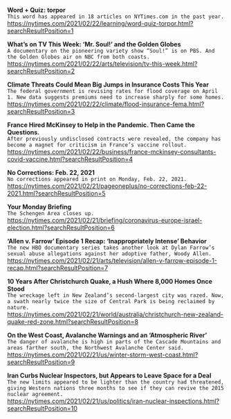 **Word + Quiz: torpor**\
`This word has appeared in 18 articles on NYTimes.com in the past year.`\
https://nytimes.com/2021/02/22/learning/word-quiz-torpor.html?searchResultPosition=1

**What’s on TV This Week: ‘Mr. Soul!’ and the Golden Globes**\
`A documentary on the pioneering variety show “Soul!” is on PBS. And the Golden Globes air on NBC from both coasts.`\
https://nytimes.com/2021/02/22/arts/television/tv-this-week.html?searchResultPosition=2

**Climate Threats Could Mean Big Jumps in Insurance Costs This Year**\
`The federal government is revising rates for flood coverage on April 1. New data suggests premiums need to increase sharply for some homes.`\
https://nytimes.com/2021/02/22/climate/flood-insurance-fema.html?searchResultPosition=3

**France Hired McKinsey to Help in the Pandemic. Then Came the Questions.**\
`After previously undisclosed contracts were revealed, the company has become a magnet for criticism in France’s vaccine rollout.`\
https://nytimes.com/2021/02/22/business/france-mckinsey-consultants-covid-vaccine.html?searchResultPosition=4

**No Corrections: Feb. 22, 2021**\
`No corrections appeared in print on Monday, Feb. 22, 2021.`\
https://nytimes.com/2021/02/21/pageoneplus/no-corrections-feb-22-2021.html?searchResultPosition=5

**Your Monday Briefing**\
`The Schengen Area closes up.`\
https://nytimes.com/2021/02/21/briefing/coronavirus-europe-israel-election.html?searchResultPosition=6

**‘Allen v. Farrow’ Episode 1 Recap: ‘Inappropriately Intense’ Behavior**\
`The new HBO documentary series takes another look at Dylan Farrow’s sexual abuse allegations against her adoptive father, Woody Allen.`\
https://nytimes.com/2021/02/21/arts/television/allen-v-farrow-episode-1-recap.html?searchResultPosition=7

**10 Years After Christchurch Quake, a Hush Where 8,000 Homes Once Stood**\
`The wreckage left in New Zealand’s second-largest city was razed. Now, a swath nearly twice the size of Central Park is being reclaimed by nature.`\
https://nytimes.com/2021/02/21/world/australia/christchurch-new-zealand-quake-red-zone.html?searchResultPosition=8

**On the West Coast, Avalanche Warnings and an ‘Atmospheric River’**\
`The danger of avalanche is high in parts of the Cascade Mountains and areas farther south, the Northwest Avalanche Center said.`\
https://nytimes.com/2021/02/21/us/winter-storm-west-coast.html?searchResultPosition=9

**Iran Curbs Nuclear Inspectors, but Appears to Leave Space for a Deal**\
`The new limits appeared to be lighter than the country had threatened, giving Western nations three months to see if they can revive the 2015 nuclear agreement.`\
https://nytimes.com/2021/02/21/us/politics/iran-nuclear-inspections.html?searchResultPosition=10

